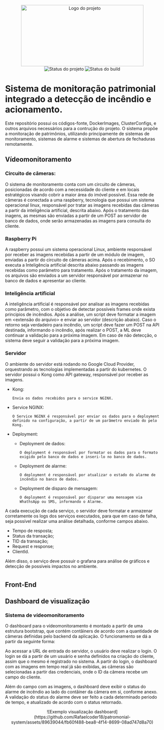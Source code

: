 <p align="center">
    <img width="400" height="200" src=".github/logo.png" title="Logo do projeto"> <br />
    <img src="https://img.shields.io/maintenance/yes/2020?style=for-the-badge" title="Status do projeto">
    <img src="https://img.shields.io/github/workflow/status/ccuffs/guia-tcc/ci.uffs.cc?label=Build&logo=github&logoColor=white&style=for-the-badge" title="Status do build">
</p>

# Sistema de monitoração patrimonial integrado a detecção de incêndio e acionamento.
Este repositório possui os códigos-fonte, DockerImages, ClusterConfigs, e outros arquivos necessários para a contrução do projeto.
O sistema propõe a monitoração de patrimônios, utilizando principamente de sistemas de monitoramento, sistemas de alarme e sistemas de abertura de fechaduras remotamente.
## Vídeomonitoramento
### Circuito de câmeras:
O sistema de monitoramento conta com um circuito de câmeras, posicionadas de acordo com a necessidade do cliente e em locais estratégicos visando cobrir a maior área do imóvel possível. Essa rede de câmeras é conectada a uma raspberry, tecnologia que possui um sistema operacional linux, responsável por tratar as imagens recebidas das câmeras a partir da inteligência artificial, descrita abaixo. Após o tratamento das inagens, as mesmas são enviadas a partir de um POST ao servidor de banco de dados, onde serão armazenadas as imagens para consulta do cliente.
### Raspberry Pi
A raspberry possui um sistema operacional Linux, ambiente responsável por receber as imagens recebidas a partir de um módulo de imagem, enviadas a partir do circuito de câmeras acima. Após o recebimento, o SO executa a Inteligência artificial descrita abaixo passando as imagens recebidas como parâmetro para tratamento. Após o tratamento da imagem, os arquivos são enviados a um servidor responsável por armazenar no banco de dados e apresentar ao cliente.
### Inteligência artificial
A inteligência artificial é responsável por analisar as imagens recebidas como parâmetro, com o objetivo de detectar possíveis frames onde exista principios de incêndios. Após a análise, um script deve formatar a imagem em <extensão do arquivo> e enviar ao servidor (descrição abaixo).
Caso o retorno seja verdadeiro para incêndio, um script deve fazer um POST na API destinada, informando o incêndio, após realizar o POST, a ML deve continuar a validação para a próxima imagem. Em caso de não detecção, o sistema deve seguir a validação para a próxima imagem.
### Servidor
O ambiente do servidor está rodando no Google Cloud Provider, orquestrando as tecnologias implementadas a partir do kubernetes. O servidor possui o Kong como API gateway, responsável por receber as imagens.
- Kong:
  
      Envia os dados recebidos para o service NGINX.
  
- Service NGINX:

      O Service NGINX é responsável por enviar os dados para o deployment definido na configuração, a partir de um parâmetro enviado do pelo Kong.

- Deployment:
    - Deployment de dados:
    
          O deployment é responsável por formatar os dados para o formato exigido pelo banco de dados e inseri-lo no banco de dados.
    
    - Deployment de alarme:
 
          O deployment é responsável por atualizar o estado do alarme de incêndio no banco de dados.

    - Deployment de disparo de mensagem:
 
          O deployment é responsável por disparar uma mensagem via WhathsApp ou SMS, informando o Alarme.

A cada execução de cada serviço, o servidor deve formatar e armazenar corretamente os logs dos serviços executados, para que em caso de falha, seja possível realizar uma análise detalhada, conforme campos abaixo.

- Tempo de resposta;
- Status da transação;
- TID da transação;
- Request e response;
- ClientId.
  
Além disso, o serviço deve possuir o grafana para análise de gráficos e detecção de possíveis impactos no ambiente.
#
## Front-End

## Dashboard de visualização
### Sistema de vídeomonitoramento
O dashboard para o vídeomonitoramento é montado a partir de uma estrutura bootstrap, que contém contâiners de acordo com a quantidade de câmeras definidas pelo backend da aplicação. O funcionamento se dá a partir da seguinte forma:

Ao acessar a URL de entrada do servidor, o usuário deve realizar o login. O login se dá a partir de um usuário e senha definidos na criação do cliente, assim que o mesmo é registrado no sistema. A partir do login, o dashboard com as imagens em tempo real já são exibidas, as câmeras são selecionadas a partir das credenciais, onde o ID da câmera recebe um campo do cliente.

Além do campo com as imagens, o dashboard deve exibir o status do alarme de incêndio ao lado do contâiner da câmera em si, conforme anexo. A validação do status do alarme deve ser feito a cada determinado periodo de tempo, e atualizado de acordo com o status retornado.
<p align='center'>
    ![Exemplo visualização dashboard](https://github.com/Rafaelcoder18/patromonial-system/assets/89639044/fb60f488-bea8-4f14-8699-08ad747d8a70)
</p>

